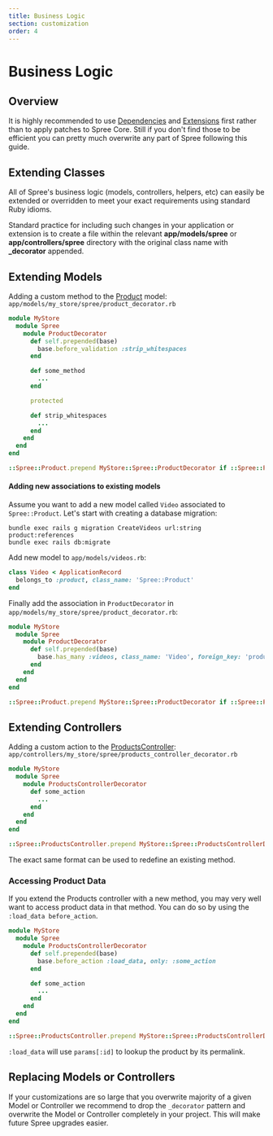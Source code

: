```yaml
---
title: Business Logic
section: customization
order: 4
---
```


# Business Logic

## Overview

It is highly recommended to use [Dependencies](dependencies.md) and [Extensions](/developer/customization/extensions.html) first rather than to apply patches to Spree Core. Still if you don't find those to be efficient you can pretty much overwrite any part of Spree following this guide.

## Extending Classes

All of Spree's business logic \(models, controllers, helpers, etc\) can easily be extended or overridden to meet your exact requirements using standard Ruby idioms.

Standard practice for including such changes in your application or extension is to create a file within the relevant **app/models/spree** or **app/controllers/spree** directory with the original class name with **\_decorator** appended.

## Extending Models

Adding a custom method to the [Product](https://github.com/spree/spree/blob/master/core/app/models/spree/product.rb) model: `app/models/my_store/spree/product_decorator.rb`

```ruby
module MyStore
  module Spree
    module ProductDecorator
      def self.prepended(base)
        base.before_validation :strip_whitespaces
      end

      def some_method
        ...
      end

      protected

      def strip_whitespaces
        ...
      end
    end
  end
end

::Spree::Product.prepend MyStore::Spree::ProductDecorator if ::Spree::Product.included_modules.exclude?(MyStore::Spree::ProductDecorator)
```

#### Adding new associations to existing models

Assume you want to add a new model called `Video` associated to `Spree::Product`. Let's start with creating a database migration:

```text
bundle exec rails g migration CreateVideos url:string product:references
bundle exec rails db:migrate
```

Add new model to `app/models/videos.rb`:

```ruby
class Video < ApplicationRecord
  belongs_to :product, class_name: 'Spree::Product'
end
```

Finally add the association in `ProductDecorator` in `app/models/my_store/spree/product_decorator.rb`:

```ruby
module MyStore
  module Spree
    module ProductDecorator
      def self.prepended(base)
        base.has_many :videos, class_name: 'Video', foreign_key: 'product_id', dependent: :destroy
      end
    end
  end
end

::Spree::Product.prepend MyStore::Spree::ProductDecorator if ::Spree::Product.included_modules.exclude?(MyStore::Spree::ProductDecorator)
```

## Extending Controllers

Adding a custom action to the [ProductsController](https://github.com/spree/spree/blob/master/frontend/app/controllers/spree/products_controller.rb): `app/controllers/my_store/spree/products_controller_decorator.rb`

```ruby
module MyStore
  module Spree
    module ProductsControllerDecorator
      def some_action
        ...
      end
    end
  end
end

::Spree::ProductsController.prepend MyStore::Spree::ProductsControllerDecorator if ::Spree::ProductsController.included_modules.exclude?(MyStore::Spree::ProductsControllerDecorator)
```

The exact same format can be used to redefine an existing method.

### Accessing Product Data

If you extend the Products controller with a new method, you may very well want to access product data in that method. You can do so by using the `:load_data before_action`.

```ruby
module MyStore
  module Spree
    module ProductsControllerDecorator
      def self.prepended(base)
        base.before_action :load_data, only: :some_action
      end

      def some_action
        ...
      end
    end
  end
end

::Spree::ProductsController.prepend MyStore::Spree::ProductsControllerDecorator if ::Spree::ProductsController.included_modules.exclude?(MyStore::Spree::ProductsControllerDecorator)
```

`:load_data` will use `params[:id]` to lookup the product by its permalink.

## Replacing Models or Controllers

If your customizations are so large that you overwrite majority of a given Model or Controller we recommend to drop the `_decorator` pattern and overwrite the Model or Controller completely in your project. This will make future Spree upgrades easier.

